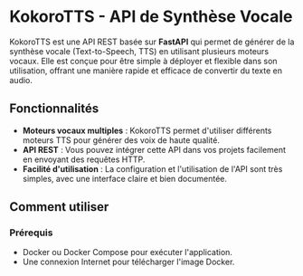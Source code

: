 # KokoroTTS - API de Synthèse Vocale

KokoroTTS est une API REST basée sur **FastAPI** qui permet de générer de la synthèse vocale (Text-to-Speech, TTS) en utilisant plusieurs moteurs vocaux. Elle est conçue pour être simple à déployer et flexible dans son utilisation, offrant une manière rapide et efficace de convertir du texte en audio.

## Fonctionnalités

- **Moteurs vocaux multiples** : KokoroTTS permet d'utiliser différents moteurs TTS pour générer des voix de haute qualité.
- **API REST** : Vous pouvez intégrer cette API dans vos projets facilement en envoyant des requêtes HTTP.
- **Facilité d'utilisation** : La configuration et l'utilisation de l'API sont très simples, avec une interface claire et bien documentée.

## Comment utiliser

### Prérequis

- Docker ou Docker Compose pour exécuter l'application.
- Une connexion Internet pour télécharger l'image Docker.